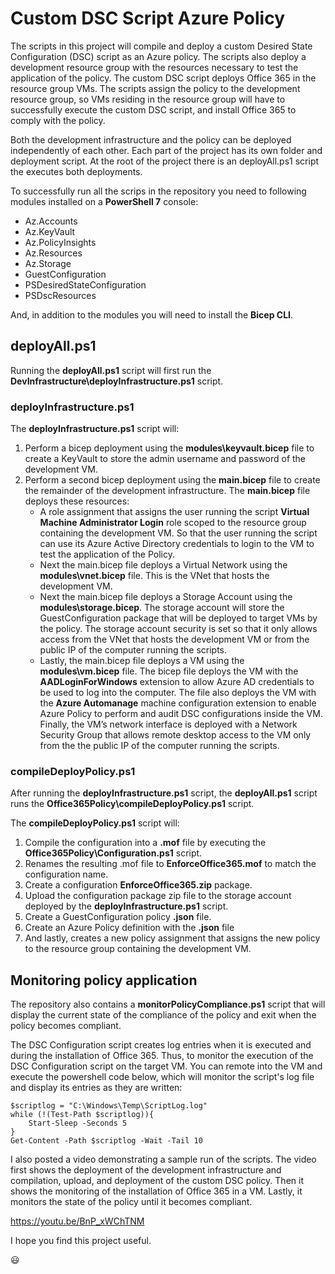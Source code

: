 # Custom DSC Script Azure Policy

The scripts in this project will compile and deploy a custom Desired State Configuration (DSC) script as an Azure policy. The scripts also deploy a development resource group with the resources necessary to test the application of the policy. The custom DSC script deploys Office 365 in the resource group VMs. The scripts assign the policy to the development resource group, so VMs residing in the resource group will have to successfully execute the custom DSC script, and install Office 365 to comply with the policy. 

Both the development infrastructure and the policy can be deployed independently of each other. Each part of the project has its own folder and deployment script. At the root of the project there is an deployAll.ps1 script the executes both deployments.

To successfully run all the scrips in the repository you need to following modules installed on a **PowerShell 7** console:

* Az.Accounts
* Az.KeyVault
* Az.PolicyInsights
* Az.Resources
* Az.Storage
* GuestConfiguration
* PSDesiredStateConfiguration
* PSDscResources

And, in addition to the modules you will need to install the **Bicep CLI**.

## deployAll.ps1

Running the **deployAll.ps1** script will first run the **DevInfrastructure\deployInfrastructure.ps1** script.

### deployInfrastructure.ps1

The **deployInfrastructure.ps1** script will:

1. Perform a bicep deployment using the **modules\keyvault.bicep** file to create a KeyVault to store the admin username and password of the development VM.
2. Perform a second bicep deployment using the **main.bicep** file to create the remainder of the development infrastructure. The **main.bicep** file deploys these resources:
    - A role assignment that assigns the user running the script **Virtual Machine Administrator Login** role scoped to the resource group containing the development VM. So that the user running the script can use its Azure Active Directory credentials to login to the VM to test the application of the Policy.
    - Next the main.bicep file deploys a Virtual Network using the **modules\vnet.bicep** file. This is the VNet that hosts the development VM.
    - Next the main.bicep file deploys a Storage Account using the **modules\storage.bicep**. The storage account will store the GuestConfiguration package that will be deployed to target VMs by the policy. The storage account security is set so that it only allows access from the VNet that hosts the development VM or from the public IP of the computer running the scripts.
    - Lastly, the main.bicep file deploys a VM using the **modules\vm.bicep** file. The bicep file deploys the VM with the **AADLoginForWindows** extension to allow Azure AD credentials to be used to log into the computer. The file also deploys the VM with the **Azure Automanage** machine configuration extension to enable Azure Policy to perform and audit DSC configurations inside the VM. Finally, the VM’s network interface is deployed with a Network Security Group that allows remote desktop access to the VM only from the the public IP of the computer running the scripts.

### compileDeployPolicy.ps1

After running the **deployInfrastructure.ps1** script, the **deployAll.ps1** script runs the **Office365Policy\compileDeployPolicy.ps1** script.

The **compileDeployPolicy.ps1** script will:

1. Compile the configuration into a **.mof** file by executing the **Office365Policy\Configuration.ps1** script.
2. Renames the resulting .mof file to **EnforceOffice365.mof** to match the configuration name.
3. Create a configuration **EnforceOffice365.zip** package.
4. Upload the configuration package zip file to the storage account deployed by the **deployInfrastructure.ps1** script.
5. Create a GuestConfiguration policy **.json** file.
6. Create an Azure Policy definition with the **.json** file
7. And lastly, creates a new policy assignment that assigns the new policy to the resource group containing the development VM.

## Monitoring policy application

The repository also contains a **monitorPolicyCompliance.ps1** script that will display the current state of the compliance of the policy and exit when the policy becomes compliant.

The DSC Configuration script creates log entries when it is executed and during the installation of Office 365. Thus, to monitor the execution of the DSC Configuration script on the target VM. You can remote into the VM and execute the powershell code below, which will monitor the script's log file and display its entries as they are written:

```
$scriptlog = "C:\Windows\Temp\ScriptLog.log"
while (!(Test-Path $scriptlog)){
    Start-Sleep -Seconds 5
}
Get-Content -Path $scriptlog -Wait -Tail 10
```

I also posted a video demonstrating a sample run of the scripts. The video first shows the deployment of the development infrastructure and compilation, upload, and deployment of the custom DSC policy. Then it shows the monitoring of the installation of Office 365 in a VM. Lastly, it monitors the state of the policy until it becomes compliant.

https://youtu.be/BnP_xWChTNM

I hope you find this project useful.

:smiley: